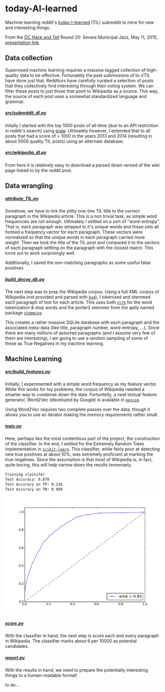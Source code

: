 # today-AI-learned
Machine learning reddit's [today-I-learned](https://www.reddit.com/r/todayilearned/) (TIL) subreddit to mine for new and interesting things.

From the [DC Hack and Tell](http://www.meetup.com/DC-Hack-and-Tell/) Round 20: Severe Municipal Jazz, May 11, 2015, [presentation link](http://thoppe.github.io/today-ai-learned/index.html).

## Data collection
  
Supervised machine learning requires a massive tagged collection of high-quality data to be effective. Fortunately the past submissions of to r/TIL have done just that. Redditors have carefully curated a selection of posts that they collectively find interesting through their voting system. We can filter these posts to just those that point to Wikipedia as a source. This way, the source of each post uses a somewhat standardized language and grammar.

##### [src/subreddit_dl.py](src/subreddit_dl.py)

Initally I started with the top 1000 posts of all-time (due to an API restriction in reddit's search) using [praw](https://praw.readthedocs.org/en/). Ultimately however, I extended that to all posts that had a score of > 1000 in the years 2013 and 2014 (resulting in about 5000 quality TIL posts) using an alternate database.

##### [src/wikipedia_dl.py](src/wikipedia_dl.py)

From here it is relatively easy to download a parsed down versed of the wiki page linked to by the reddit post.

## Data wrangling

##### [attribute_TIL.py](attribute_TIL.py)

Somehow, we have to link the pithy one-line TIL title to the correct paragraph in the Wikipedia article. This is a non trivial task, as simple word frequencies are not enough. Ultimately I settled on a sort of "word-entropy". That is, each paragraph was stripped to it's unique words and these sets all formed a frequency vector for each paragraph. These vectors were normalized so that the unique words in each paragraph carried more weight. Then we took the title of the TIL post and compared it to the vectors of each paragraph settling on the paragraph with the closest match. This turns out to work surprisingly well.

Additionally, I saved the non-matching paragraphs as some useful false positives.

##### [build_decoy_db.py](build_decoy_db.py)

The next step was to prep the Wikipedia corpus.
Using a full XML corpus of Wikipedia (not provided and parsed with [`bs4`](http://www.crummy.com/software/BeautifulSoup/bs4/doc/)), I tokenized and stemmed each paragraph of text for each article. This uses both [`nltk`](http://www.nltk.org/) for the word tokenization & stop words and the porter2 stemmer from the aptly named package [`stemming`](https://pypi.python.org/pypi/stemming/1.0).

This creates a rather massive SQLite database with each paragraph and the associated meta-data (like title, paragraph number, word-entropy, ...). Since there are many millions of assorted paragraphs (and I assume very few of them are interesting), I am going to use a random sampling of some of these as True Negatives in my machine learning. 

## Machine Learning

##### [src/build_features.py](src/build_features.py)

Initially, I experimented with a simple word frequency as my feature vector. While this works for toy problems, the corpus of Wikipedia needed a smarter way to condense down the data. Fortuntetly, a neat textual feature generator, Word2Vec (developed by Google) is available in [`gensim`](https://radimrehurek.com/gensim/).

Using Word2Vec requires two complete passes over the data, though it allows you to use an iterator making the memory requirements rather small.

##### [train.py](train.py)

Here, perhaps lies the most contentious part of the project, the construction of the classifier. In the end, I settled for the Extremely Random Trees implementation in [`scikit-learn`](http://scikit-learn.org/stable/modules/generated/sklearn.ensemble.ExtraTreesClassifier.html). This classifier, while fairly poor at detecting new true positives at about 10%, was extremely proficient at marking the true negatives. Since the assumption is that most of Wikipedia is, in fact, quite boring, this will help narrow down the results immensely.

    Training classifer
    Test Accuracy: 0.878
    Test Accuracy on TP: 0.116
    Test Accuracy on TN: 0.998

![](figures/ROC_ExtraTreeClass.png)
  

##### [score.py](score.py)

With the classifier in hand, the next step is score each and every paragraph in Wikipedia. The classifier marks about 6 per 10000 as potential candidates.

##### [report.py](report.py)

With the results in hand, we need to prepare the potentially interesting things to a human-readable format!

to do...